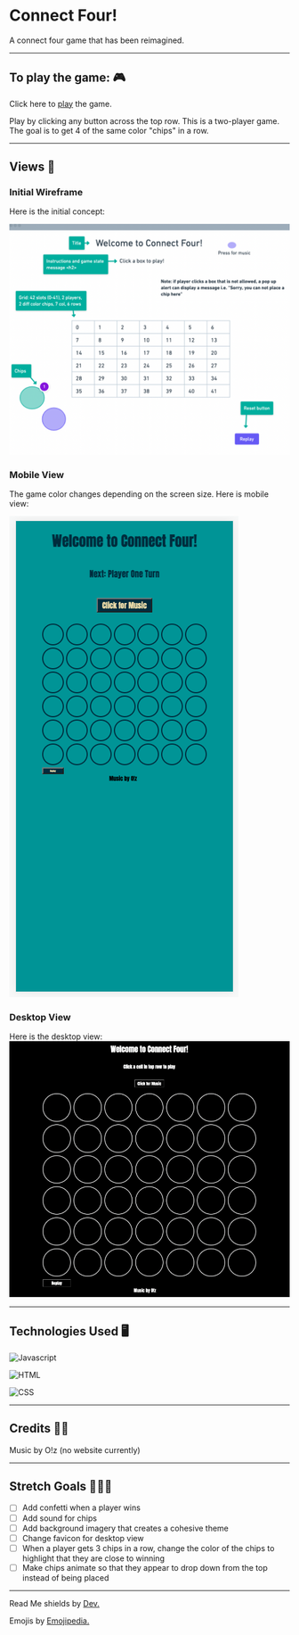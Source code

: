# Connect Four!

A connect four game that has been reimagined. 

___

## **To play the game:** 🎮
Click here to [play](http://zuri227-connect-four.surge.sh/) the game.

Play by clicking any button across the top row. This is a two-player game. The goal is to get 4 of the same color "chips" in a row.

___
## **Views** 👀
### **Initial Wireframe**
Here is the initial concept:

![Wireframe](images/Initial%20Wireframe.png)

### **Mobile View**
The game color changes depending on the screen size. Here is mobile view:

![Mobile view of connect four game](images/Connect-Four%20Mobile%20View.png)

### **Desktop View**
Here is the desktop view:
![Desktop View of connect four game](images/Connect-Four%20Desktop%20View.png)

___
## **Technologies Used** 🖥️
![Javascript](https://img.shields.io/badge/JavaScript-323330?style=for-the-badge&logo=javascript&logoColor=F7DF1E)

![HTML](https://img.shields.io/badge/HTML5-E34F26?style=for-the-badge&logo=html5&logoColor=white)

![CSS](https://img.shields.io/badge/CSS-239120?&style=for-the-badge&logo=css3&logoColor=white)

___
## **Credits** 🙏🏽

Music by O!z (no website currently)

___

## **Stretch Goals** 🏋🏾‍♀️
- [ ] Add confetti when a player wins <br>
- [ ] Add sound for chips <br>
- [ ] Add background imagery that creates a cohesive theme <br>
- [ ] Change favicon for desktop view <br>
- [ ] When a player gets 3 chips in a row, change the color of the chips to highlight that they are close to winning <br>
- [ ] Make chips animate so that they appear to drop down from the top instead of being placed

___

Read Me shields by [Dev.](https://dev.to/envoy_/150-badges-for-github-pnk)

Emojis by [Emojipedia.](https://emojipedia.org/)
